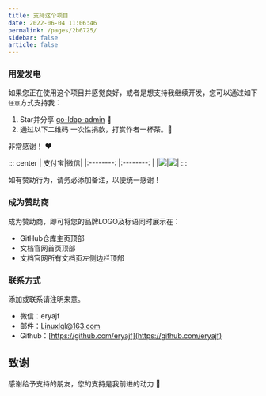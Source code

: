 ```yaml
---
title: 支持这个项目
date: 2022-06-04 11:06:46
permalink: /pages/2b6725/
sidebar: false
article: false
---
```


### 用爱发电

如果您正在使用这个项目并感觉良好，或者是想支持我继续开发，您可以通过如下`任意`方式支持我：

1. Star并分享 [go-ldap-admin](https://github.com/eryajf/go-ldap-admin) :rocket:
2. 通过以下二维码 一次性捐款，打赏作者一杯茶。:tea:

非常感谢！ :heart:

::: center
| 支付宝|微信|
|:--------: |:--------: |
|![](http://t.eryajf.net/imgs/2021/11/a7f03d52026f7caf.png)|![](http://t.eryajf.net/imgs/2021/11/b9244fe6d0d4cf46.png)|
:::

如有赞助行为，请务必添加备注，以便统一感谢！

### 成为赞助商

成为赞助商，即可将您的品牌LOGO及标语同时展示在：
- GitHub仓库主页顶部
- 文档官网首页顶部
- 文档官网所有文档页左侧边栏顶部

### 联系方式

添加或联系请注明来意。

- 微信：eryajf
- 邮件：Linuxlql@163.com
- Github：[https://github.com/eryajf](https://github.com/eryajf)

## 致谢

感谢给予支持的朋友，您的支持是我前进的动力 🎉
